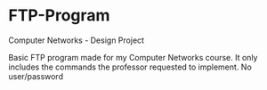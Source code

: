 # FTP-Program
Computer Networks - Design Project

Basic FTP program made for my Computer Networks course.
It only includes the commands the professor requested to implement.
No user/password